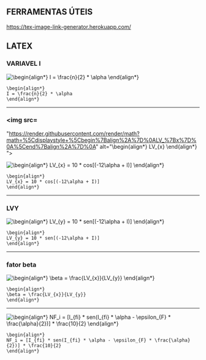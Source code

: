## FERRAMENTAS ÚTEIS

https://tex-image-link-generator.herokuapp.com/

## LATEX

### VARIAVEL I

<img src=
"https://render.githubusercontent.com/render/math?math=%5Clarge+%5Cdisplaystyle+%5Cbegin%7Balign%2A%7D%0AI+%3D+%5Cfrac%7Bn%7D%7B2%7D+%2A+%5Calpha%0A%5Cend%7Balign%2A%7D%0A" 
alt="\begin{align*}
I = \frac{n}{2} * \alpha
\end{align*}
">

```
\begin{align*}
I = \frac{n}{2} * \alpha
\end{align*}
```

-------------------------

### <img src=
"https://render.githubusercontent.com/render/math?math=%5Cdisplaystyle+%5Cbegin%7Balign%2A%7D%0ALV_%7Bx%7D%0A%5Cend%7Balign%2A%7D%0A" 
alt="\begin{align*}
LV_{x}
\end{align*}
">

<img src=
"https://render.githubusercontent.com/render/math?math=%5Cdisplaystyle+%5Cbegin%7Balign%2A%7D%0ALV_%7Bx%7D+%3D+10+%2A+cos%5B%28-12%5Calpha+%2B+I%29%5D%0A%5Cend%7Balign%2A%7D%0A" 
alt="\begin{align*}
LV_{x} = 10 * cos[(-12\alpha + I)]
\end{align*}
">

```
\begin{align*}
LV_{x} = 10 * cos[(-12\alpha + I)]
\end{align*}
```

-------------------------

### LVY

<img src=
"https://render.githubusercontent.com/render/math?math=%5Cdisplaystyle+%5Cbegin%7Balign%2A%7D%0ALV_%7By%7D+%3D+10+%2A+sen%5B%28-12%5Calpha+%2B+I%29%5D%0A%5Cend%7Balign%2A%7D%0A" 
alt="\begin{align*}
LV_{y} = 10 * sen[(-12\alpha + I)]
\end{align*}
">

```
\begin{align*}
LV_{y} = 10 * sen[(-12\alpha + I)]
\end{align*}
```

-------------------------

### fator beta

<img src=
"https://render.githubusercontent.com/render/math?math=%5Cdisplaystyle+%5Cbegin%7Balign%2A%7D%0A%5Cbeta+%3D+%5Cfrac%7BLV_%7Bx%7D%7D%7BLV_%7By%7D%7D%0A%5Cend%7Balign%2A%7D%0A" 
alt="\begin{align*}
\beta = \frac{LV_{x}}{LV_{y}}
\end{align*}
">

```
\begin{align*}
\beta = \frac{LV_{x}}{LV_{y}}
\end{align*}
```

-------------------------

<img src=
"https://render.githubusercontent.com/render/math?math=%5Clarge+%5Cdisplaystyle+%5Cbegin%7Balign%2A%7D%0ANF_i+%3D+%5BI_%7Bfi%7D+%2A+sen%28I_%7Bfi%7D+%2A+%5Calpha+-+%5Cepsilon_%7BF%7D+%2A+%5Cfrac%7B%5Calpha%7D%7B2%7D%29%5D+%2A+%5Cfrac%7B10%7D%7B2%7D%0A%5Cend%7Balign%2A%7D%0A" 
alt="\begin{align*}
NF_i = [I_{fi} * sen(I_{fi} * \alpha - \epsilon_{F} * \frac{\alpha}{2})] * \frac{10}{2}
\end{align*}
">

```
\begin{align*}
NF_i = [I_{fi} * sen(I_{fi} * \alpha - \epsilon_{F} * \frac{\alpha}{2})] * \frac{10}{2}
\end{align*}
```
